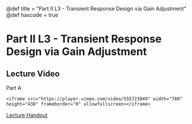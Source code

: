 @def title = "Part II L3 - Transient Response Design via Gain Adjustment"
@def hascode = true

# Part II L3 - Transient Response Design via Gain Adjustment

## Lecture Video

Part A

~~~
<iframe src="https://player.vimeo.com/video/555723849" width="780" height="438" frameborder="0" allowfullscreen></iframe>
~~~   

[Lecture Handout](/part_ii/ME417_-_Controls_-_Part_II_Lecture_3_Transient_Response_Design_via_Gain_Adjustment.pdf)